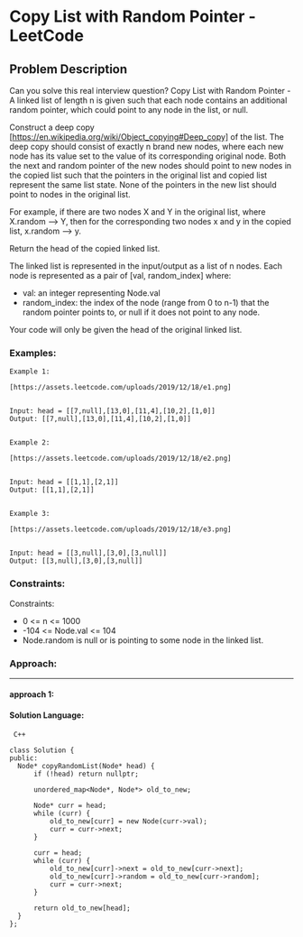 # Copy List with Random Pointer - LeetCode
  
  ## Problem Description
  
  Can you solve this real interview question? Copy List with Random Pointer - A linked list of length n is given such that each node contains an additional random pointer, which could point to any node in the list, or null.

Construct a deep copy [https://en.wikipedia.org/wiki/Object_copying#Deep_copy] of the list. The deep copy should consist of exactly n brand new nodes, where each new node has its value set to the value of its corresponding original node. Both the next and random pointer of the new nodes should point to new nodes in the copied list such that the pointers in the original list and copied list represent the same list state. None of the pointers in the new list should point to nodes in the original list.

For example, if there are two nodes X and Y in the original list, where X.random --> Y, then for the corresponding two nodes x and y in the copied list, x.random --> y.

Return the head of the copied linked list.

The linked list is represented in the input/output as a list of n nodes. Each node is represented as a pair of [val, random_index] where:

 * val: an integer representing Node.val
 * random_index: the index of the node (range from 0 to n-1) that the random pointer points to, or null if it does not point to any node.

Your code will only be given the head of the original linked list.
  
  ### Examples:
  ```
  Example 1:

[https://assets.leetcode.com/uploads/2019/12/18/e1.png]


Input: head = [[7,null],[13,0],[11,4],[10,2],[1,0]]
Output: [[7,null],[13,0],[11,4],[10,2],[1,0]]


Example 2:

[https://assets.leetcode.com/uploads/2019/12/18/e2.png]


Input: head = [[1,1],[2,1]]
Output: [[1,1],[2,1]]


Example 3:

[https://assets.leetcode.com/uploads/2019/12/18/e3.png]


Input: head = [[3,null],[3,0],[3,null]]
Output: [[3,null],[3,0],[3,null]]
  ```
  
  ### Constraints:
  
  Constraints:

 * 0 <= n <= 1000
 * -104 <= Node.val <= 104
 * Node.random is null or is pointing to some node in the linked list.
  
  
  ### Approach:
  ---
  
  #### approach 1:
  

  #### Solution Language:
  ```  C++  ```
  ```
  class Solution {
public:
    Node* copyRandomList(Node* head) {
        if (!head) return nullptr;
        
        unordered_map<Node*, Node*> old_to_new;
        
        Node* curr = head;
        while (curr) {
            old_to_new[curr] = new Node(curr->val);
            curr = curr->next;
        }
        
        curr = head;
        while (curr) {
            old_to_new[curr]->next = old_to_new[curr->next];
            old_to_new[curr]->random = old_to_new[curr->random];
            curr = curr->next;
        }
        
        return old_to_new[head];
    }
};
  ```
  